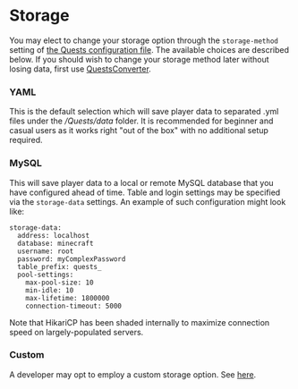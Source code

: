 # Storage

You may elect to change your storage option through the `storage-method` setting of [the Quests configuration file](https://github.com/PikaMug/Quests/wiki/2-%E2%80%90-Configuration#configyml). The available choices are described below. If you should wish to change your storage method later without losing data, first use [QuestsConverter](https://github.com/PikaMug/QuestsConverter).

### YAML

This is the default selection which will save player data to separated .yml files under the _/Quests/data_ folder. It is recommended for beginner and casual users as it works right "out of the box" with no additional setup required.

### MySQL

This will save player data to a local or remote MySQL database that you have configured ahead of time. Table and login settings may be specified via the `storage-data` settings. An example of such configuration might look like:

```
storage-data:
  address: localhost
  database: minecraft
  username: root
  password: myComplexPassword
  table_prefix: quests_
  pool-settings:
    max-pool-size: 10
    min-idle: 10
    max-lifetime: 1800000
    connection-timeout: 5000
```

Note that HikariCP has been shaded internally to maximize connection speed on largely-populated servers.

### Custom

A developer may opt to employ a custom storage option. See [here](https://github.com/PikaMug/Quests/tree/main/api/src/main/java/me/pikamug/quests/storage/implementation/custom).
